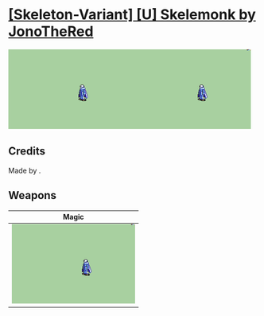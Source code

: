 # [\[Skeleton-Variant\] \[U\] Skelemonk by JonoTheRed](./)

<img src="./6.%20Magic/Magic_000.png" alt="[Skeleton-Variant] [U] Skelemonk by JonoTheRed standing" />

## Credits

Made by .

## Weapons


|Magic |
|  :---: |
| <img alt="Magic animation" src="./6.%20Magic/Magic.gif" /> |
